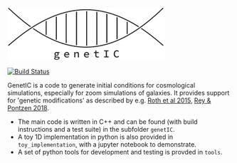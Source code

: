![genetIC](./genetic.svg)

[![Build Status](https://travis-ci.com/ucl-cosmoparticles/genetIC.svg?token=Ps3yU4QT9XRs2FGy3Bnr&branch=master)](https://travis-ci.com/ucl-cosmoparticles/genetIC)

GenetIC is a code to generate initial conditions for cosmological simulations, especially for zoom simulations of galaxies. It provides support for 'genetic modifications' as described by e.g. [Roth et al 2015](https://arxiv.org/abs/1504.07250), [Rey & Pontzen 2018](https://arxiv.org/abs/1706.04615).
* The main code is written in C++ and can be found (with build instructions and a test suite) in the subfolder `genetIC`. 
* A toy 1D implementation in python is also provided in `toy_implementation`,  with a jupyter notebook to demonstrate.
* A set of python tools for development and testing is provded in `tools`.

